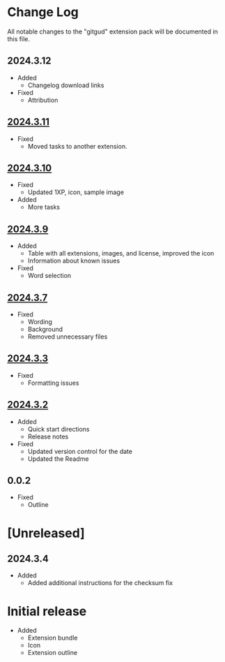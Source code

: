 # Change Log

All notable changes to the "gitgud" extension pack will be documented in this file.

## 2024.3.12
- Added
    - Changelog download links
- Fixed
    - Attribution

## [2024.3.11](https://marketplace.visualstudio.com/_apis/public/gallery/publishers/LonnieSJones/vsextensions/gitgud/2024.3.11/vspackage)
- Fixed
    - Moved tasks to another extension. 

## [2024.3.10](https://marketplace.visualstudio.com/_apis/public/gallery/publishers/LonnieSJones/vsextensions/gitgud/2024.3.10/vspackage)
- Fixed
    - Updated 1XP, icon, sample image
- Added
    - More tasks

## [2024.3.9](https://marketplace.visualstudio.com/_apis/public/gallery/publishers/LonnieSJones/vsextensions/gitgud/2024.3.9/vspackage)
- Added
    - Table with all extensions, images, and license, improved the icon
    - Information about known issues
- Fixed
    - Word selection

## [2024.3.7](https://marketplace.visualstudio.com/_apis/public/gallery/publishers/LonnieSJones/vsextensions/gitgud/2024.3.7/vspackage)
- Fixed
    - Wording
    - Background
    - Removed unnecessary files

## [2024.3.3](https://marketplace.visualstudio.com/_apis/public/gallery/publishers/LonnieSJones/vsextensions/gitgud/2024.3.3/vspackage)
- Fixed
    - Formatting issues

## [2024.3.2](https://marketplace.visualstudio.com/_apis/public/gallery/publishers/LonnieSJones/vsextensions/gitgud/2024.3.2/vspackage)
- Added
    - Quick start directions
    - Release notes
- Fixed
    - Updated version control for the date
    - Updated the Readme

## 0.0.2
- Fixed
    - Outline

# [Unreleased]
## 2024.3.4
- Added
    - Added additional instructions for the checksum fix

# Initial release
- Added
    - Extension bundle
    - Icon
    - Extension outline
